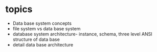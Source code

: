 # topics

- Data base system concepts
- file system vs data base system
- database system architecture- instance, schema, three level ANSI structure of data base
- detail data base architecture